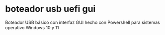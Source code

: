# boteador usb uefi gui
Boteador USB básico con interfaz GUI hecho con Powershell para sistemas operativo Windows 10 y 11
